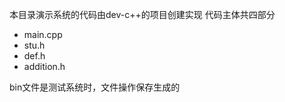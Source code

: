 本目录演示系统的代码由dev-c++的项目创建实现
代码主体共四部分
  - main.cpp
  - stu.h
  - def.h
  - addition.h
 
bin文件是测试系统时，文件操作保存生成的
